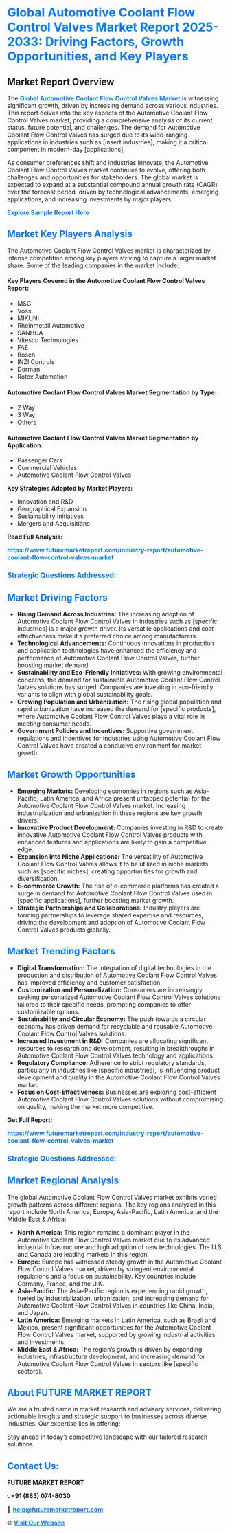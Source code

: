<h1 style="color: #007BFF;">Global Automotive Coolant Flow Control Valves Market Report 2025-2033: Driving Factors, Growth Opportunities, and Key Players</h1>

<section id="overview">
<h2>Market Report Overview</h2>
<p>The <a href="https://www.futuremarketreport.com/industry-report/automotive-coolant-flow-control-valves-market" style="color: #007BFF; text-decoration: none;"><strong>Global Automotive Coolant Flow Control Valves Market</strong></a> is witnessing significant growth, driven by increasing demand across various industries. This report delves into the key aspects of the Automotive Coolant Flow Control Valves market, providing a comprehensive analysis of its current status, future potential, and challenges. The demand for Automotive Coolant Flow Control Valves has surged due to its wide-ranging applications in industries such as [insert industries], making it a critical component in modern-day [applications].</p>
<p>As consumer preferences shift and industries innovate, the Automotive Coolant Flow Control Valves market continues to evolve, offering both challenges and opportunities for stakeholders. The global market is expected to expand at a substantial compound annual growth rate (CAGR) over the forecast period, driven by technological advancements, emerging applications, and increasing investments by major players.</p>
</section>

<section id="overview">
<p><a href="https://www.futuremarketreport.com/request-sample/reportId=111030" style="color: #007BFF; text-decoration: none;"><strong>Explore Sample Report Here</strong></a></p>
</section>

<section id="key-players">
<h2 style="color: #007BFF;">Market Key Players Analysis</h2>
<p>The Automotive Coolant Flow Control Valves market is characterized by intense competition among key players striving to capture a larger market share. Some of the leading companies in the market include:</p>
<h4>Key Players Covered in the Automotive Coolant Flow Control Valves Report:</h4>
<ul><li>MSG</li><li>Voss</li><li>MIKUNI</li><li>Rheinmetall Automotive</li><li>SANHUA</li><li>Vitesco Technologies</li><li>FAE</li><li>Bosch</li><li>INZI Controls</li><li>Dorman</li><li>Rotex Automation</li></ul>
<h4>Automotive Coolant Flow Control Valves Market Segmentation by Type:</h4>
<ul><li>2 Way</li><li>3 Way</li><li>Others</li></ul>

<h4>Automotive Coolant Flow Control Valves Market Segmentation by Application:</h4>
<ul><li>Passenger Cars</li><li>Commercial Vehicles</li><li>Automotive Coolant Flow Control Valves</li></ul>
<p><strong>Key Strategies Adopted by Market Players:</strong></p>
<ul>
<li>Innovation and R&D</li>
<li>Geographical Expansion</li>
<li>Sustainability Initiatives</li>
<li>Mergers and Acquisitions</li>
</ul>
</section>

<section>
<p><strong>Read Full Analysis: </strong></p><a href="https://www.futuremarketreport.com/industry-report/automotive-coolant-flow-control-valves-market" style="color: #007BFF; text-decoration: none;"><strong>https://www.futuremarketreport.com/industry-report/automotive-coolant-flow-control-valves-market</strong></a>
<h3 style="color: #007BFF;">Strategic Questions Addressed:</h3>
</section>

<section id="driving-factors">
<h2 style="color: #007BFF;">Market Driving Factors</h2>
<ul>
<li><strong>Rising Demand Across Industries:</strong> The increasing adoption of Automotive Coolant Flow Control Valves in industries such as [specific industries] is a major growth driver. Its versatile applications and cost-effectiveness make it a preferred choice among manufacturers.</li>
<li><strong>Technological Advancements:</strong> Continuous innovations in production and application technologies have enhanced the efficiency and performance of Automotive Coolant Flow Control Valves, further boosting market demand.</li>
<li><strong>Sustainability and Eco-Friendly Initiatives:</strong> With growing environmental concerns, the demand for sustainable Automotive Coolant Flow Control Valves solutions has surged. Companies are investing in eco-friendly variants to align with global sustainability goals.</li>
<li><strong>Growing Population and Urbanization:</strong> The rising global population and rapid urbanization have increased the demand for [specific products], where Automotive Coolant Flow Control Valves plays a vital role in meeting consumer needs.</li>
<li><strong>Government Policies and Incentives:</strong> Supportive government regulations and incentives for industries using Automotive Coolant Flow Control Valves have created a conducive environment for market growth.</li>
</ul>
</section>

<section id="growth-opportunities">
<h2 style="color: #007BFF;">Market Growth Opportunities</h2>
<ul>
<li><strong>Emerging Markets:</strong> Developing economies in regions such as Asia-Pacific, Latin America, and Africa present untapped potential for the Automotive Coolant Flow Control Valves market. Increasing industrialization and urbanization in these regions are key growth drivers.</li>
<li><strong>Innovative Product Development:</strong> Companies investing in R&D to create innovative Automotive Coolant Flow Control Valves products with enhanced features and applications are likely to gain a competitive edge.</li>
<li><strong>Expansion into Niche Applications:</strong> The versatility of Automotive Coolant Flow Control Valves allows it to be utilized in niche markets such as [specific niches], creating opportunities for growth and diversification.</li>
<li><strong>E-commerce Growth:</strong> The rise of e-commerce platforms has created a surge in demand for Automotive Coolant Flow Control Valves used in [specific applications], further boosting market growth.</li>
<li><strong>Strategic Partnerships and Collaborations:</strong> Industry players are forming partnerships to leverage shared expertise and resources, driving the development and adoption of Automotive Coolant Flow Control Valves products globally.</li>
</ul>
</section>

<section id="trending-factors">
<h2 style="color: #007BFF;">Market Trending Factors</h2>
<ul>
<li><strong>Digital Transformation:</strong> The integration of digital technologies in the production and distribution of Automotive Coolant Flow Control Valves has improved efficiency and customer satisfaction.</li>
<li><strong>Customization and Personalization:</strong> Consumers are increasingly seeking personalized Automotive Coolant Flow Control Valves solutions tailored to their specific needs, prompting companies to offer customizable options.</li>
<li><strong>Sustainability and Circular Economy:</strong> The push towards a circular economy has driven demand for recyclable and reusable Automotive Coolant Flow Control Valves solutions.</li>
<li><strong>Increased Investment in R&D:</strong> Companies are allocating significant resources to research and development, resulting in breakthroughs in Automotive Coolant Flow Control Valves technology and applications.</li>
<li><strong>Regulatory Compliance:</strong> Adherence to strict regulatory standards, particularly in industries like [specific industries], is influencing product development and quality in the Automotive Coolant Flow Control Valves market.</li>
<li><strong>Focus on Cost-Effectiveness:</strong> Businesses are exploring cost-efficient Automotive Coolant Flow Control Valves solutions without compromising on quality, making the market more competitive.</li>
</ul>
</section>

<section>
<p><strong>Get Full Report: </strong></p><a href="https://www.futuremarketreport.com/industry-report/automotive-coolant-flow-control-valves-market" style="color: #007BFF; text-decoration: none;"><strong>https://www.futuremarketreport.com/industry-report/automotive-coolant-flow-control-valves-market</strong></a>
<h3 style="color: #007BFF;">Strategic Questions Addressed:</h3>
</section>


<section id="regional-analysis">
<h2 style="color: #007BFF;">Market Regional Analysis</h2>
<p>The global Automotive Coolant Flow Control Valves market exhibits varied growth patterns across different regions. The key regions analyzed in this report include North America, Europe, Asia-Pacific, Latin America, and the Middle East & Africa:</p>
<ul>
<li><strong>North America:</strong> This region remains a dominant player in the Automotive Coolant Flow Control Valves market due to its advanced industrial infrastructure and high adoption of new technologies. The U.S. and Canada are leading markets in this region.</li>
<li><strong>Europe:</strong> Europe has witnessed steady growth in the Automotive Coolant Flow Control Valves market, driven by stringent environmental regulations and a focus on sustainability. Key countries include Germany, France, and the U.K.</li>
<li><strong>Asia-Pacific:</strong> The Asia-Pacific region is experiencing rapid growth, fueled by industrialization, urbanization, and increasing demand for Automotive Coolant Flow Control Valves in countries like China, India, and Japan.</li>
<li><strong>Latin America:</strong> Emerging markets in Latin America, such as Brazil and Mexico, present significant opportunities for the Automotive Coolant Flow Control Valves market, supported by growing industrial activities and investments.</li>
<li><strong>Middle East & Africa:</strong> The region’s growth is driven by expanding industries, infrastructure development, and increasing demand for Automotive Coolant Flow Control Valves in sectors like [specific sectors].</li>
</ul>
</section>

<footer>
<h2 style="color: #007BFF;">About FUTURE MARKET REPORT</h2>
<p>We are a trusted name in market research and advisory services, delivering actionable insights and strategic support to businesses across diverse industries. Our expertise lies in offering:</p>

<p>Stay ahead in today’s competitive landscape with our tailored research solutions.</p>

<h2 style="color: #007BFF;">Contact Us:</h2>
<p><strong>FUTURE MARKET REPORT</strong></p>
<p>📞 <strong>+91 (883) 074-8030</strong></p>
<p>📧 <strong><a href="mailto:help@futuremarketreport.com" style="color: #007BFF;">help@futuremarketreport.com</a></strong></p>
<p>🌐 <strong><a href="https://www.futuremarketreport.com/" style="color: #007BFF;">Visit Our Website</a></strong></p>
</footer>